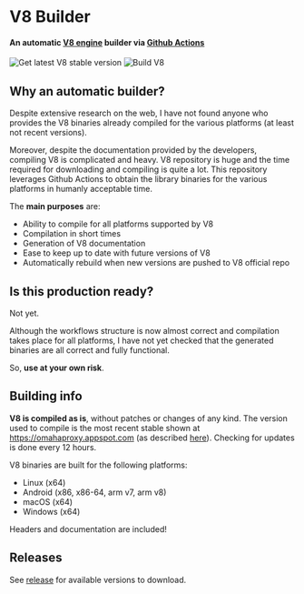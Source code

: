 # V8 Builder
#### An automatic [V8 engine](https://v8.dev) builder via [Github Actions](https://github.com/features/actions)

![Get latest V8 stable version](https://github.com/tbossi/v8-builder/workflows/Get%20latest%20V8%20stable%20version/badge.svg?branch=master)
![Build V8](https://github.com/tbossi/v8-builder/workflows/Build%20V8/badge.svg?branch=master)

## Why an automatic builder?
Despite extensive research on the web, I have not found anyone who provides the V8 binaries already compiled for the various platforms (at least not recent versions).

Moreover, despite the documentation provided by the developers, compiling V8 is complicated and heavy. V8 repository is huge and the time required for downloading and compiling is quite a lot.
This repository leverages Github Actions to obtain the library binaries for the various platforms in humanly acceptable time.

The **main purposes** are:
- Ability to compile for all platforms supported by V8
- Compilation in short times
- Generation of V8 documentation
- Ease to keep up to date with future versions of V8
- Automatically rebuild when new versions are pushed to V8 official repo

## Is this production ready?
Not yet.

Although the workflows structure is now almost correct and compilation takes place for all platforms, I have not yet checked that the generated binaries are all correct and fully functional.

So, **use at your own risk**.

## Building info
**V8 is compiled as is**, without patches or changes of any kind.
The version used to compile is the most recent stable shown at https://omahaproxy.appspot.com (as described [here](https://v8.dev/docs/source-code#source-code-branches)). Checking for updates is done every 12 hours.

V8 binaries are built for the following platforms:
- Linux (x64)
- Android (x86, x86-64, arm v7, arm v8)
- macOS (x64)
- Windows (x64)

Headers and documentation are included!

## Releases
See [release](https://github.com/tbossi/v8-builder/releases) for available versions to download.
